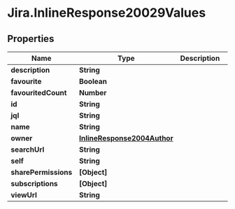 # Jira.InlineResponse20029Values

## Properties

Name | Type | Description | Notes
------------ | ------------- | ------------- | -------------
**description** | **String** |  | 
**favourite** | **Boolean** |  | 
**favouritedCount** | **Number** |  | 
**id** | **String** |  | 
**jql** | **String** |  | 
**name** | **String** |  | 
**owner** | [**InlineResponse2004Author**](InlineResponse2004Author.md) |  | [optional] 
**searchUrl** | **String** |  | 
**self** | **String** |  | 
**sharePermissions** | **[Object]** |  | [optional] 
**subscriptions** | **[Object]** |  | [optional] 
**viewUrl** | **String** |  | 


